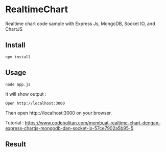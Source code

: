 # RealtimeChart
Realtime chart code sample with Express Js, MongoDB, Socket IO, and ChartJS

## Install

```
npm install
```

## Usage

```
node app.js
```

It will show output :

```
Open http://localhost:3000
```

Then open http:://localhost:3000 on your browser.

Tutorial : https://www.codepolitan.com/membuat-realtime-chart-dengan-express-chartjs-mongodb-dan-socket-io-57ce7902a5b95-5

## Result

![]()
